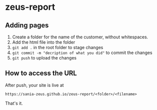 # zeus-report

## Adding pages

1. Create a folder for the name of the customer, without whitespaces.
2. Add the html file into the folder
3. `git add .` in the root folder to stage changes
4. `git commit -m "decription of what you did"` to commit the changes
5. `git push` to upload the changes

## How to access the URL

After push, your site is live at

`https://sania-zeus.github.io/zeus-report/<folder>/<filename>`

That's it.

